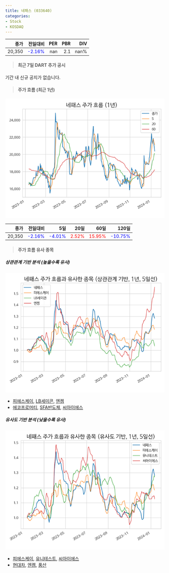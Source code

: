 ```yaml
---
title: 네패스 (033640)
categories:
- Stock
- KOSDAQ
---
```


|종가|전일대비|PER|PBR|DIV|
|---:|-------:|--:|--:|--:|
|20,350|<span style="color: blue">-2.16%</span>|nan|2.1|nan%|

<!-- more -->

> #### 최근 7일 DART 추가 공시

기간 내 신규 공지가 없습니다.

> #### 주가 흐름 (최근 1년)

![033640](/assets/images/stock/033640.png)

|종가|전일대비|5일|20일|60일|120일|
|---:|-------:|--:|---:|---:|----:|
|20,350|<span style="color: blue">-2.16%</span>|<span style="color: blue">-4.01%</span>|<span style="color: red">2.52%</span>|<span style="color: red">15.95%</span>|<span style="color: blue">-10.75%</span>|

> #### 주가 흐름 유사 종목

##### 상관관계 기반 분석 (높을수록 유사)
![033640](/assets/images/stock/033640_corr.png)
- [피에스케이](/319660/), [LB세미콘](/061970/), [엔켐](/348370/)
- [에코프로머티](/450080/), [SFA반도체](/036540/), [씨아이에스](/222080/)

##### 유사도 기반 분석 (낮을수록 유사)	
![033640](/assets/images/stock/033640_sim.png)
- [피에스케이](/319660/), [유니테스트](/086390/), [씨아이에스](/222080/)
- [현대차](/005380/), [엔켐](/348370/), [풍산](/103140/)